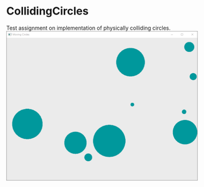 # CollidingCircles

Test assignment on implementation of physically colliding circles.
![](docs/image.png)

